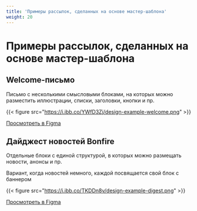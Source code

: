 ```yaml
---
title: 'Примеры рассылок, сделанных на основе мастер-шаблона'
weight: 20
---
```

# Примеры рассылок, сделанных на основе мастер-шаблона

## Welcome-письмо

Письмо с несколькими смысловыми блоками, на которых можно разместить иллюстрации, списки, заголовки, кнопки и пр.

{{< figure src="https://i.ibb.co/YWfD3Zj/design-example-welcome.png" >}}

[Просмотреть в Figma](https://www.figma.com/proto/71sfXCde0RShrXEepbXRdE/Bonfire?type=design&node-id=583-6099&scaling=min-zoom&page-id=502%3A2)
   
## Дайджест новостей Bonfire

Отдельные блоки с единой структурой, в которых можно размещать новости, анонсы и пр.

Вариант, когда новостей немного, каждой посвящается свой блок с баннером

{{< figure src="https://i.ibb.co/TKDDn8v/design-example-digest.png" >}}

[Просмотреть в Figma](https://www.figma.com/proto/71sfXCde0RShrXEepbXRdE/Bonfire?type=design&node-id=603-223&scaling=min-zoom&page-id=502%3A2)
